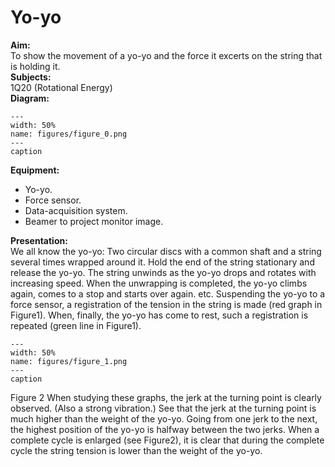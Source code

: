 # Yo-yo 
    
<b> Aim: </b>  
 To show the movement of a yo-yo and the force it excerts on the string that is holding it.   
<b> Subjects: </b>  
 1Q20 (Rotational Energy)   
<b> Diagram: </b>  
   
```{figure} figures/figure_0.png  
---  
width: 50%  
name: figures/figure_0.png  
---  
caption  
``` 
     
<b> Equipment: </b>  
 
 *  Yo-yo. 
 *  Force sensor. 
 *  Data-acquisition system. 
 *  Beamer to project monitor image.
     
<b> Presentation: </b>  
 We all know the yo-yo: Two circular discs with a common shaft and a string several times wrapped around it. Hold the end of the string stationary and release the yo-yo. The string unwinds as the yo-yo drops and rotates with increasing speed. When the unwrapping is completed, the yo-yo climbs again, comes to a stop and starts over again. etc. Suspending the yo-yo to a force sensor, a registration of the tension in the string is made (red graph in Figure1). When, finally, the yo-yo has come to rest, such a registration is repeated (green line in Figure1).    
```{figure} figures/figure_1.png  
---  
width: 50%  
name: figures/figure_1.png  
---  
caption  
``` 
 Figure 2  When studying these graphs, the jerk at the turning point is clearly observed. (Also a strong vibration.) See that the jerk at the turning point is much higher than the weight of the yo-yo. Going from one jerk to the next, the highest position of the yo-yo is halfway between the two jerks. When a complete cycle is enlarged (see Figure2), it is clear that during the complete cycle the string tension is lower than the weight of the yo-yo.   
